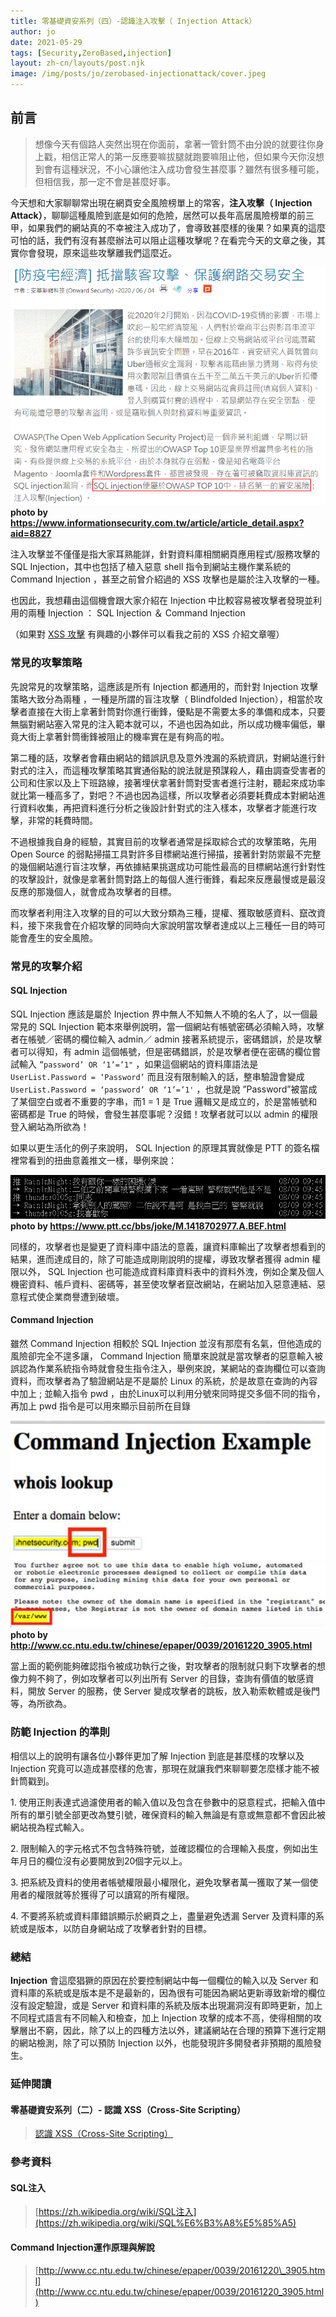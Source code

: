 ```yaml
---
title: 零基礎資安系列（四）-認識注入攻擊（ Injection Attack）
author: jo
date: 2021-05-29
tags: [Security,ZeroBased,injection]
layout: zh-cn/layouts/post.njk
image: /img/posts/jo/zerobased-injectionattack/cover.jpeg
---
```

<!-- summary -->
## 前言
>想像今天有個路人突然出現在你面前，拿著一管針筒不由分說的就要往你身上戳，相信正常人的第一反應要嘛拔腿就跑要嘛阻止他，但如果今天你沒想到會有這種狀況，不小心讓他注入成功會發生甚麼事？雖然有很多種可能，但相信我，那一定不會是甚麼好事。

今天想和大家聊聊常出現在網頁安全風險榜單上的常客，**注入攻擊（ Injection Attack）**，聊聊這種風險到底是如何的危險，居然可以長年高居風險榜單的前三甲，如果我們的網站真的不幸被注入成功了，會導致甚麼樣的後果？如果真的這麼可怕的話，我們有沒有甚麼辦法可以阻止這種攻擊呢？在看完今天的文章之後，其實你會發現，原來這些攻擊離我們這麼近。
<!-- summary -->

![](/img/posts/jo/zerobased-injectionattack/p1.png)
**photo by https://www.informationsecurity.com.tw/article/article_detail.aspx?aid=8827**

注入攻擊並不僅僅是指大家耳熟能詳，針對資料庫相關網頁應用程式/服務攻擊的 SQL Injection，其中也包括了植入惡意 shell 指令到網站主機作業系統的 Command Injection ，甚至之前曾介紹過的 XSS 攻擊也是屬於注入攻擊的一種。

也因此，我想藉由這個機會跟大家介紹在 Injection 中比較容易被攻擊者發現並利用的兩種 Injection ： SQL Injection ＆ Command Injection

（如果對 [XSS 攻擊](https://tech-blog.cymetrics.io/jo/zerobased-cross-site-scripting) 有興趣的小夥伴可以看我之前的 XSS 介紹文章喔）

### 常見的攻擊策略

先說常見的攻擊策略，這應該是所有 Injection 都通用的，而針對 Injection 攻擊策略大致分為兩種 ，一種是所謂的盲注攻擊（ Blindfolded Injection），相當於攻擊者直接在大街上拿著針筒對你進行衝鋒，優點是不需要太多的準備和成本，只要無腦對網站塞入常見的注入範本就可以，不過也因為如此，所以成功機率偏低，畢竟大街上拿著針筒衝鋒被阻止的機率實在是有夠高的啦。

第二種的話，攻擊者會藉由網站的錯誤訊息及意外洩漏的系統資訊，對網站進行針對式的注入，而這種攻擊策略其實通俗點的說法就是預謀殺人，藉由調查受害者的公司和住家以及上下班路線，接著埋伏拿著針筒對受害者進行注射，聽起來成功率就比第一種高多了，對吧？不過也因為這樣，所以攻擊者必須要耗費成本對網站進行資料收集，再把資料進行分析之後設計針對式的注入樣本，攻擊者才能進行攻擊，非常的耗費時間。

不過根據我自身的經驗，其實目前的攻擊者通常是採取綜合式的攻擊策略，先用 Open Source 的弱點掃描工具對許多目標網站進行掃描，接著針對防禦最不完整的幾個網站進行盲注攻擊，再依據結果挑選成功可能性最高的目標網站進行針對性的攻擊設計，就像是拿著針筒對路上的每個人進行衝鋒，看起來反應最慢或是最沒反應的那幾個人，就會成為攻擊者的目標。

而攻擊者利用注入攻擊的目的可以大致分類為三種，提權、獲取敏感資料、竄改資料，接下來我會在介紹攻擊的同時向大家說明當攻擊者達成以上三種任一目的時可能會產生的安全風險。

### 常見的攻擊介紹

#### SQL Injection

SQL Injection 應該是屬於 Injection 界中無人不知無人不曉的名人了，以一個最常見的 SQL Injection 範本來舉例說明，當一個網站有帳號密碼必須輸入時，攻擊者在帳號／密碼的欄位輸入 admin／ admin 接著系統提示，密碼錯誤，於是攻擊者可以得知，有 admin 這個帳號，但是密碼錯誤，於是攻擊者便在密碼的欄位嘗試輸入 `”password’ OR ‘1’=’1"` ，如果這個網站的資料庫語法是 `UserList.Password = ‘Password’` 而且沒有限制輸入的話，整串驗證會變成 `UserList.Password = ‘password’ OR ‘1’=’1'` ，也就是說 ”Password”被當成了某個空白或者不重要的字串，而1 = 1 是 True 邏輯又是成立的，於是當帳號和密碼都是 True 的時候，會發生甚麼事呢？沒錯！攻擊者就可以以 admin 的權限登入網站為所欲為！

如果以更生活化的例子來說明， SQL Injection 的原理其實就像是 PTT 的簽名檔裡常看到的扭曲意義推文一樣，舉例來說：

![](/img/posts/jo/zerobased-injectionattack/p2.png)
**photo by https://www.ptt.cc/bbs/joke/M.1418702977.A.BEF.html**

同樣的，攻擊者也是變更了資料庫中語法的意義，讓資料庫輸出了攻擊者想看到的結果，進而達成目的，除了可能造成剛剛說明的提權，導致攻擊者獲得 admin 權限以外， SQL Injection 也可能造成資料庫資料表中的資料外洩，例如企業及個人機密資料、帳戶資料、密碼等，甚至使攻擊者竄改網站，在網站加入惡意連結、惡意程式使企業商譽遭到破壞。

#### Command Injection

雖然 Command Injection 相較於 SQL Injection 並沒有那麼有名氣，但他造成的風險卻完全不遑多讓， Command Injection 簡單來說就是當攻擊者的惡意輸入被誤認為作業系統指令時就會發生指令注入，舉例來說，某網站的查詢欄位可以查詢資料，而攻擊者為了驗證網站是不是屬於 Linux 的系統，於是故意在查詢的內容中加上 ; 並輸入指令 pwd ，由於Linux可以利用分號來同時提交多個不同的指令，再加上 pwd 指令是可以用來顯示目前所在目錄

![](/img/posts/jo/zerobased-injectionattack/p3.jpeg)
![](/img/posts/jo/zerobased-injectionattack/p4.jpeg)
**photo by http://www.cc.ntu.edu.tw/chinese/epaper/0039/20161220_3905.html**

當上面的範例能夠確認指令被成功執行之後，對攻擊者的限制就只剩下攻擊者的想像力夠不夠了，例如攻擊者可以列出所有 Server 的目錄，查詢有價值的敏感資料，開放 Server 的服務，使 Server 變成攻擊者的跳板，放入勒索軟體或是後門等，為所欲為。

### 防範 Injection 的準則

相信以上的說明有讓各位小夥伴更加了解 Injection 到底是甚麼樣的攻擊以及 Injection 究竟可以造成甚麼樣的危害，那現在就讓我們來聊聊要怎麼樣才能不被針筒戳到。

1\. 使用正則表達式過濾使用者的輸入值以及包含在參數中的惡意程式，把輸入值中所有的單引號全部更改為雙引號，確保資料的輸入無論是有意或無意都不會因此被網站視為程式輸入。

2\. 限制輸入的字元格式不包含特殊符號，並確認欄位的合理輸入長度，例如出生年月日的欄位沒有必要開放到20個字元以上。

3\. 把系統及資料的使用者帳號權限最小權限化，避免攻擊者萬一獲取了某一個使用者的權限就等於獲得了可以讀寫的所有權限。

4\. 不要將系統或資料庫錯誤顯示於網頁之上，盡量避免透漏 Server 及資料庫的系統或是版本，以防自身網站成了攻擊者針對的目標。

### 總結

**Injection** 會這麼猖獗的原因在於要控制網站中每一個欄位的輸入以及 Server 和資料庫的系統或是版本是不是最新的，因為很有可能因為網站更新導致新增的欄位沒有設定驗證，或是 Server 和資料庫的系統及版本出現漏洞沒有即時更新，加上不同程式語言有不同輸入和檢查，加上 Injection 攻擊的成本不高，使得相關的攻擊層出不窮，因此，除了以上的四種方法以外，建議網站在合理的預算下進行定期的網站檢測，除了可以預防 Injection 以外，也能發現許多開發者非預期的風險發生。

### 延伸閱讀

#### 零基礎資安系列（二）- 認識 XSS（Cross-Site Scripting）

> [認識 XSS（Cross-Site Scripting）](https://tech-blog.cymetrics.io/jo/zerobased-cross-site-scripting)

### 參考資料

#### SQL注入

> [https://zh.wikipedia.org/wiki/SQL注入](https://zh.wikipedia.org/wiki/SQL%E6%B3%A8%E5%85%A5)

#### Command Injection運作原理與解說

> [http://www.cc.ntu.edu.tw/chinese/epaper/0039/20161220\_3905.html](http://www.cc.ntu.edu.tw/chinese/epaper/0039/20161220_3905.html)
